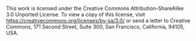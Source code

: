 This work is licensed under the Creative Commons Attribution-ShareAlike 3.0 Unported License. To view a copy of this license, visit https://creativecommons.org/licenses/by-sa/3.0/ or send a letter to Creative Commons, 171 Second Street, Suite 300, San Francisco, California, 94105, USA.
